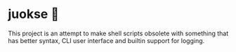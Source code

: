 # juokse :running:

This project is an attempt to make shell scripts obsolete with something that
has better syntax, CLI user interface and builtin support for logging.
